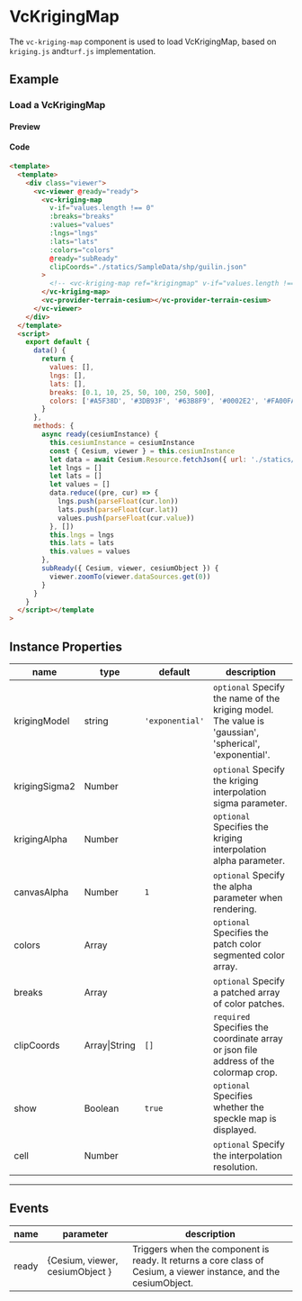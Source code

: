 # VcKrigingMap

The `vc-kriging-map` component is used to load VcKrigingMap, based on `kriging.js` and`turf.js` implementation.

## Example

### Load a VcKrigingMap

#### Preview

<doc-preview>
  <template>
    <div class="viewer">
      <vc-viewer @ready="ready">
        <vc-kriging-map v-if="values.length !== 0" :breaks="breaks" :values="values" :lngs="lngs" :lats="lats" :colors="colors" @ready="subReady" clipCoords="./statics/SampleData/shp/guilin.json">
        </vc-kriging-map>
        <vc-provider-terrain-cesium></vc-provider-terrain-cesium>
      </vc-viewer>
    </div>
  </template>
  <script>
    export default {
      data () {
        return {
          values: [],
          lngs: [],
          lats: [],
          breaks: [0.1, 10, 25, 50, 100, 250, 500],
          colors: ["#A5F38D", "#3DB93F", '#63B8F9', "#0002E2", "#FA00FA", "#7F0140"]
        }
      },
      methods: {
        async ready (cesiumInstance) {
          this.cesiumInstance = cesiumInstance
          const {Cesium, viewer} = this.cesiumInstance
          let data = await Cesium.Resource.fetchJson({url: './statics/SampleData/weather/guilin.json'})
          let lngs = []
          let lats = []
          let values = []
          data.reduce((pre, cur) => {
            lngs.push(parseFloat(cur.lon))
            lats.push(parseFloat(cur.lat))
            values.push(parseFloat(cur.value))
          }, [])
          this.lngs = lngs
          this.lats = lats
          this.values = values
        },
        subReady ({ Cesium, viewer, cesiumObject }) {
          viewer.zoomTo(viewer.dataSources.get(0))
        }
      }
    }
  </script>
</doc-preview>

#### Code

```html
<template>
  <template>
    <div class="viewer">
      <vc-viewer @ready="ready">
        <vc-kriging-map
          v-if="values.length !== 0"
          :breaks="breaks"
          :values="values"
          :lngs="lngs"
          :lats="lats"
          :colors="colors"
          @ready="subReady"
          clipCoords="./statics/SampleData/shp/guilin.json"
        >
          <!-- <vc-kriging-map ref="krigingmap" v-if="values.length !== 0" :breaks="breaks" :values="values" :lngs="lngs" :lats="lats" :colors="colors"      @ready="subReady" :clipCoords="[109.61826, 24.25883, 111.49207, 26.38528]"> -->
        </vc-kriging-map>
        <vc-provider-terrain-cesium></vc-provider-terrain-cesium>
      </vc-viewer>
    </div>
  </template>
  <script>
    export default {
      data() {
        return {
          values: [],
          lngs: [],
          lats: [],
          breaks: [0.1, 10, 25, 50, 100, 250, 500],
          colors: ['#A5F38D', '#3DB93F', '#63B8F9', '#0002E2', '#FA00FA', '#7F0140']
        }
      },
      methods: {
        async ready(cesiumInstance) {
          this.cesiumInstance = cesiumInstance
          const { Cesium, viewer } = this.cesiumInstance
          let data = await Cesium.Resource.fetchJson({ url: './statics/SampleData/weather/guilin.json' })
          let lngs = []
          let lats = []
          let values = []
          data.reduce((pre, cur) => {
            lngs.push(parseFloat(cur.lon))
            lats.push(parseFloat(cur.lat))
            values.push(parseFloat(cur.value))
          }, [])
          this.lngs = lngs
          this.lats = lats
          this.values = values
        },
        subReady({ Cesium, viewer, cesiumObject }) {
          viewer.zoomTo(viewer.dataSources.get(0))
        }
      }
    }
  </script></template
>
```

## Instance Properties

| name          | type          | default         | description                                                                                            |
| ------------- | ------------- | --------------- | ------------------------------------------------------------------------------------------------------ |
| krigingModel  | string        | `'exponential'` | `optional` Specify the name of the kriging model. The value is 'gaussian', 'spherical', 'exponential'. |
| krigingSigma2 | Number        |                 | `optional` Specify the kriging interpolation sigma parameter.                                          |
| krigingAlpha  | Number        |                 | `optional` Specifies the kriging interpolation alpha parameter.                                        |
| canvasAlpha   | Number        | `1`             | `optional` Specify the alpha parameter when rendering.                                                 |
| colors        | Array         |                 | `optional` Specifies the patch color segmented color array.                                            |
| breaks        | Array         |                 | `optional` Specify a patched array of color patches.                                                   |
| clipCoords    | Array\|String | `[]`            | `required` Specifies the coordinate array or json file address of the colormap crop.                   |
| show          | Boolean       | `true`          | `optional` Specifies whether the speckle map is displayed.                                             |
| cell          | Number        |                 | `optional` Specify the interpolation resolution.                                                       |

---

## Events

| name  | parameter                       | description                                                                                                       |
| ----- | ------------------------------- | ----------------------------------------------------------------------------------------------------------------- |
| ready | {Cesium, viewer, cesiumObject } | Triggers when the component is ready. It returns a core class of Cesium, a viewer instance, and the cesiumObject. |
